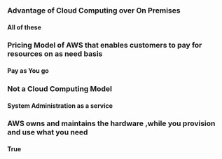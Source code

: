 ### Advantage of Cloud Computing over On Premises
#### All of these

### Pricing Model of AWS that enables customers to pay for resources on as need basis
#### Pay as You go

### Not a Cloud Computing Model
#### System Administration as a service

### AWS owns and maintains the hardware ,while you provision and use what you need
#### True
